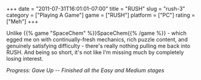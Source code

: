 +++
date = "2011-07-31T16:01:01-07:00"
title = "RUSH"
slug = "rush-3"
category = ["Playing A Game"]
game = ["RUSH"]
platform = ["PC"]
rating = ["Meh"]
+++

Unlike {{% game "SpaceChem" %}}SpaceChem{{% /game %}} - which egged me on with continually-fresh mechanics, rich puzzle content, and genuinely satisfying difficulty - there's really nothing pulling me back into RUSH.  And being so short, it's not like I'm missing much by completely losing interest.

<i>Progress: Gave Up -- Finished all the Easy and Medium stages</i>